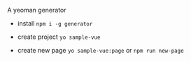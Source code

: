 A yeoman generator

+ install
  `npm i -g generator`

+ create project
  `yo sample-vue`

+ create new page
  `yo sample-vue:page` or `npm run new-page`
